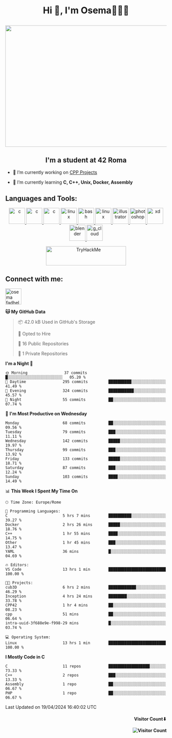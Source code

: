 <h1 align="center">Hi 👋, I'm Osema👨🏽‍💻</h1>

<!-- <h2 align="center"> <a href="https://www.showmyip.com/"><img src="https://github.com/OsemaFadhel/OsemaFadhel/blob/main/img/cybersecurity%20framework.webp" /></a> </h2> -->

<h2 align="center"> <img src="https://github.com/OsemaFadhel/OsemaFadhel/blob/main/img/1712000100607257.gif" width="900" height="380" /> </h2>

<h2 align="center">I'm a student at 42 Roma</h3>

- 🔭 I’m currently working on [CPP Projects](https://github.com/OsemaFadhel/CPP42) 

- 🌱 I’m currently learning **C, C++, Unix, Docker, Assembly**

<h2 align="left">Languages and Tools:</h3>
<p align="center"> 
</a> <a href="https://en.wikipedia.org/wiki/C_(programming_language)" target="_blank" rel="noreferrer">  <img src="https://skillicons.dev/icons?i=c" alt="c" width="50" height="50"/> 
</a> <a href="https://en.wikipedia.org/wiki/C%2B%2B" target="_blank" rel="noreferrer">  <img src="https://skillicons.dev/icons?i=cpp" alt="c" width="50" height="50"/> 
</a> <a href="https://www.python.org/" target="_blank" rel="noreferrer">  <img src="https://skillicons.dev/icons?i=py" alt="c" width="50" height="50"/> 
</a> <a href="https://www.linux.org/" target="_blank" rel="noreferrer"> <img src="https://skillicons.dev/icons?i=linux" alt="linux" width="50" height="50"/>
</a> <a href="https://www.gnu.org/software/bash/" target="_blank" rel="noreferrer"> <img src="https://skillicons.dev/icons?i=bash" alt="bash" width="50" height="50"/> 
</a> <a href="https://code.visualstudio.com/" target="_blank" rel="noreferrer"> <img src="https://skillicons.dev/icons?i=vscode" alt="linux" width="50" height="50"/>
</a> <a href="https://www.adobe.com/in/products/illustrator.html" target="_blank" rel="noreferrer"> <img src="https://skillicons.dev/icons?i=ai" alt="illustrator" width="50" height="50"/> 
</a> <a href="https://www.photoshop.com/enwhat" target="_blank" rel="noreferrer"> <img src="https://skillicons.dev/icons?i=ps" alt="photoshop" width="50" height="50"/> 
</a> <a href="https://www.adobe.com/products/xd.html" target="_blank" rel="noreferrer"> <img src="https://skillicons.dev/icons?i=xd" alt="xd" width="50" height="50"/> 
</a> <a href="https://www.blender.org/" target="_blank" rel="noreferrer"><img src="https://skillicons.dev/icons?i=blender" alt="blender" width="50" height="50"/> 
</a> <a href="https://www.cloudskillsboost.google/public_profiles/3779024f-fae6-49a8-9430-003b65de5349"><img src="https://skillicons.dev/icons?i=gcp" alt="g_cloud" width="50" height="50"/> </a>
</p>
<p align="center"> 
</a> <a href="https://tryhackme.com/p/fazzel"><img src="https://tryhackme-badges.s3.amazonaws.com/fazzel.png" alt="TryHackMe" width="250" height="60"> </a> 

<h2 align="leftt">Connect with me:</h3>
<p align="left">
<a href="https://it.linkedin.com/in/osema-fadhel-7a1996174?trk=people-guest_people_search-card" target="blank"><img align="center" src="https://skillicons.dev/icons?i=linkedin" alt="osema fadhel" height="50" width="50" /></a>
</p>

<!--START_SECTION:waka-->
**🐱 My GitHub Data** 

> 📦 42.0 kB Used in GitHub's Storage 
 > 
> 💼 Opted to Hire
 > 
> 📜 16 Public Repositories 
 > 
> 🔑 1 Private Repositories 
 > 
**I'm a Night 🦉** 

```text
🌞 Morning                37 commits          █░░░░░░░░░░░░░░░░░░░░░░░░   05.20 % 
🌆 Daytime                295 commits         ██████████░░░░░░░░░░░░░░░   41.49 % 
🌃 Evening                324 commits         ███████████░░░░░░░░░░░░░░   45.57 % 
🌙 Night                  55 commits          ██░░░░░░░░░░░░░░░░░░░░░░░   07.74 % 
```
📅 **I'm Most Productive on Wednesday** 

```text
Monday                   68 commits          ██░░░░░░░░░░░░░░░░░░░░░░░   09.56 % 
Tuesday                  79 commits          ███░░░░░░░░░░░░░░░░░░░░░░   11.11 % 
Wednesday                142 commits         █████░░░░░░░░░░░░░░░░░░░░   19.97 % 
Thursday                 99 commits          ███░░░░░░░░░░░░░░░░░░░░░░   13.92 % 
Friday                   133 commits         █████░░░░░░░░░░░░░░░░░░░░   18.71 % 
Saturday                 87 commits          ███░░░░░░░░░░░░░░░░░░░░░░   12.24 % 
Sunday                   103 commits         ████░░░░░░░░░░░░░░░░░░░░░   14.49 % 
```


📊 **This Week I Spent My Time On** 

```text
🕑︎ Time Zone: Europe/Rome

💬 Programming Languages: 
C                        5 hrs 7 mins        ██████████░░░░░░░░░░░░░░░   39.27 % 
Docker                   2 hrs 26 mins       █████░░░░░░░░░░░░░░░░░░░░   18.76 % 
C++                      1 hr 55 mins        ████░░░░░░░░░░░░░░░░░░░░░   14.75 % 
Other                    1 hr 45 mins        ███░░░░░░░░░░░░░░░░░░░░░░   13.47 % 
YAML                     36 mins             █░░░░░░░░░░░░░░░░░░░░░░░░   04.69 % 

🔥 Editors: 
VS Code                  13 hrs 1 min        █████████████████████████   100.00 % 

🐱‍💻 Projects: 
cub3D                    6 hrs 2 mins        ████████████░░░░░░░░░░░░░   46.29 % 
Inception                4 hrs 24 mins       ████████░░░░░░░░░░░░░░░░░   33.78 % 
CPP42                    1 hr 4 mins         ██░░░░░░░░░░░░░░░░░░░░░░░   08.23 % 
cpp                      51 mins             ██░░░░░░░░░░░░░░░░░░░░░░░   06.64 % 
intra-uuid-3f688e9e-f998-29 mins             █░░░░░░░░░░░░░░░░░░░░░░░░   03.74 % 

💻 Operating System: 
Linux                    13 hrs 1 min        █████████████████████████   100.00 % 
```

**I Mostly Code in C** 

```text
C                        11 repos            ██████████████████░░░░░░░   73.33 % 
C++                      2 repos             ███░░░░░░░░░░░░░░░░░░░░░░   13.33 % 
Assembly                 1 repo              ██░░░░░░░░░░░░░░░░░░░░░░░   06.67 % 
PHP                      1 repo              ██░░░░░░░░░░░░░░░░░░░░░░░   06.67 % 
```




 Last Updated on 19/04/2024 16:40:02 UTC
<!--END_SECTION:waka-->

<h4 align="right">Visitor Count⬇</h4>

<h4 align="right"> 

![Visitor Count](https://profile-counter.glitch.me/OsemaFadhel/count.svg) </h4>
